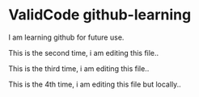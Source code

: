 # ValidCode github-learning

I am learning github for future use.

This is the second time, i am editing this file..

This is the third time, i am editing this file..

This is the 4th time, i am editing this file but locally..
